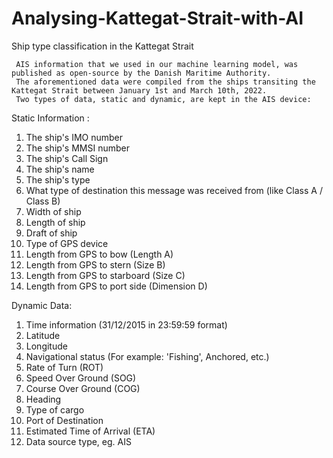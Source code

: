 # Analysing-Kattegat-Strait-with-AI
Ship type classification in the Kattegat Strait

     AIS information that we used in our machine learning model, was published as open-source by the Danish Maritime Authority. 
     The aforementioned data were compiled from the ships transiting the Kattegat Strait between January 1st and March 10th, 2022.
     Two types of data, static and dynamic, are kept in the AIS device:

Static Information :
1. The ship's IMO number
2. The ship's MMSI number
3. The ship's Call Sign
4. The ship's name
5. The ship's type
6. What type of destination this message was received from (like Class A / Class B)
7. Width of ship
8. Length of ship
9. Draft of ship
10. Type of GPS device 
11. Length from GPS to bow (Length A)
12. Length from GPS to stern (Size B)
13. Length from GPS to starboard (Size C)
14. Length from GPS to port side (Dimension D) 

Dynamic Data:
1. Time information (31/12/2015 in 23:59:59 format)
2. Latitude
3. Longitude
4. Navigational status (For example: 'Fishing', Anchored, etc.)
5. Rate of Turn (ROT)
6. Speed Over Ground (SOG)
7. Course Over Ground (COG)
8. Heading
9. Type of cargo
10. Port of Destination
11. Estimated Time of Arrival (ETA)
12. Data source type, eg. AIS 

